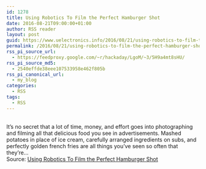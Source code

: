 ```yaml
---
id: 1278
title: Using Robotics To Film the Perfect Hamburger Shot
date: 2016-08-21T09:00:00+01:00
author: RSS reader
layout: post
guid: https://www.uelectronics.info/2016/08/21/using-robotics-to-film-the-perfect-hamburger-shot/
permalink: /2016/08/21/using-robotics-to-film-the-perfect-hamburger-shot/
rss_pi_source_url:
  - https://feedproxy.google.com/~r/hackaday/LgoM/~3/5H9a4mt8sHU/
rss_pi_source_md5:
  - 2540effde38eee107533958e462f805b
rss_pi_canonical_url:
  - my_blog
categories:
  - RSS
tags:
  - RSS
---
```

&#013;  
It’s no secret that a lot of time, money, and effort goes into photographing and filming all that delicious food you see in advertisements. Mashed potatoes in place of ice cream, carefully arranged ingredients on subs, and perfectly golden french fries are all things you’ve seen so often that they’re…&#013;  
Source: <a href="https://feedproxy.google.com/~r/hackaday/LgoM/~3/5H9a4mt8sHU/" target="_blank">Using Robotics To Film the Perfect Hamburger Shot</a>